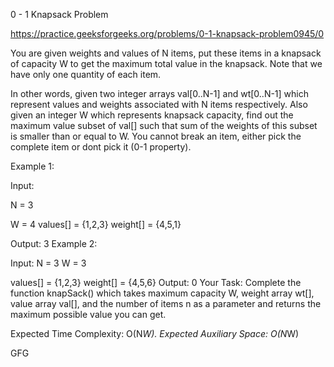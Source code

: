 0 - 1 Knapsack Problem


https://practice.geeksforgeeks.org/problems/0-1-knapsack-problem0945/0


You are given weights and values of N items, put these items in a knapsack of capacity W to get the maximum total value in the knapsack. Note that we have only one quantity of each item.


In other words, given two integer arrays val[0..N-1] and wt[0..N-1] which represent values and weights associated with N items respectively. Also given an integer W which represents knapsack capacity, find out the maximum value subset of val[] such that sum of the weights of this subset is smaller than or equal to W. You cannot break an item, either pick the complete item or dont pick it (0-1 property).


Example 1:


Input:

N = 3


W = 4
values[] = {1,2,3}
weight[] = {4,5,1}

Output: 3
Example 2:

Input:
N = 3
W = 3

values[] = {1,2,3}
weight[] = {4,5,6}
Output: 0
Your Task:
Complete the function knapSack() which takes maximum capacity W, weight array wt[], value array val[], and the number of items n as a parameter and returns the maximum possible value you can get.

Expected Time Complexity: O(N*W).
Expected Auxiliary Space: O(N*W)















GFG















